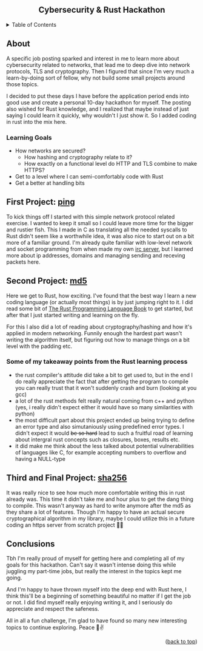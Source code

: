 <a id="readme-top"></a>

<div align="center">
  <h2 align="center">Cybersecurity & Rust Hackathon</h3>
</div>

<details>
  <summary>Table of Contents</summary>
  <ol>
    <li>
      <a href="#about">About</a>
      <ul>
        <li><a href="#learning-goals">Learning Goals</a></li>
      </ul>
    </li>
    <li>
      <a href="#first-project">First Project</a>
    </li>
    <li>
      <a href="#second-project">Second Project</a>
      <ul>
        <li><a href="#rust-learning">Rust Learning Takeaways</a></li>
      </ul>
    </li>
    <li>
      <a href="#third-project">Third and Final Project</a>
    </li>
    <li>
      <a href="#conclusions">Conclusions</a>
    </li>
  </ol>
</details>



<!-- ABOUT -->
## About

A specific job posting sparked and interest in me to learn more about cybersecurity related to networks, that lead me to deep dive into network protocols, TLS and cryptography. Then I figured that since I'm very much a learn-by-doing sort of fellow, why not build some small projects around those topics.

I decided to put these days I have before the application period ends into good use and create a personal 10-day hackathon for myself.
The posting also wished for Rust knowledge, and I realized that maybe instead of just saying I could learn it quickly, why wouldn't I just show it. So I added coding in rust into the mix here.

### Learning Goals
- How networks are secured?
  - How hashing and cryptography relate to it?
  - How exactly on a functional level do HTTP and TLS combine to make HTTPS?
- Get to a level where I can semi-comfortably code with Rust
- Get a better at handling bits

<!-- FIRST PROJECT -->
## First Project: [ping](https://github.com/Rubidium7/ping) <a id="first-project"></a>

To kick things off I started with this simple network protocol related exercise. I wanted to keep it small so I could leave more time for the bigger and rustier fish. 
This I made in C as translating all the needed syscalls to Rust didn't seem like a worthwhile idea, it was also nice to start out on a bit more of a familiar ground.
I'm already quite familiar with low-level network and socket programming from when made my own [irc server](https://github.com/Rubidium7/ft_irc), but I learned more about ip addresses, domains and managing sending and receving packets here.

<!-- SECOND PROJECT -->
## Second Project: [md5](https://github.com/Rubidium7/md5) <a id="second-project"></a>

Here we get to Rust, how exciting. I've found that the best way I learn a new coding language (or actually most things) is by just jumping right to it.
I did read some bit of [The Rust Programming Language Book](https://doc.rust-lang.org/book/ch00-00-introduction.html) to get started, but after that I just started writing and learning on the fly.

For this I also did a lot of reading about cryptography/hashing and how it's applied in modern networking. 
Funnily enough the hardest part wasn't writing the algorithm itself, but figuring out how to manage things on a bit level with the padding etc.

### Some of my takeaway points from the Rust learning process <a id="rust-learning"></a>
- the rust compiler's attitude did take a bit to get used to, but in the end I do really appreciate the fact that after getting the program to compile you can really trust that it won't suddenly crash and burn (looking at you gcc)
- a lot of the rust methods felt really natural coming from c++ and python (yes, i really didn't expect either it would have so many similarities with python)
- the most difficult part about this project ended up being trying to define an error type and also simutaniously using predefined error types. I didn't expect it would ~~be so hard~~ lead to such a fruitful road of learning about intergral rust concepts such as closures, boxes, results etc.
- it did make me think about the less talked about potential vulnerabilities of languages like C, for example accepting numbers to overflow and having a NULL-type

<!-- THIRD PROJECT -->
## Third and Final Project: [sha256](https://github.com/Rubidium7/sha256) <a id="third-project"></a>

It was really nice to see how much more comfortable writing this in rust already was. This time it didn't take me and hour plus to get the dang thing to compile. 
This wasn't anyway as hard to write anymore after the md5 as they share a lot of features.
Though I'm happy to have an actual secure cryptographical algorithm in my library, maybe I could utilize this in a future coding an https server from scratch project 🤔😉

<!-- CONCLUSIONS -->
## Conclusions
Tbh I'm really proud of myself for getting here and completing all of my goals for this hackathon. Can't say it wasn't intense doing this while juggling my part-time jobs, but really the interest in the topics kept me going.

And I'm happy to have thrown myself into the deep end with Rust here, I think this'll be a beginning of something beautiful no matter if I get the job or not. I did find myself really enjoying writing it, and I seriously do appreciate and respect the safeness.

All in all a fun challenge, I'm glad to have found so many new interesting topics to continue exploring. Peace 🦕✌

<p align="right">(<a href="#readme-top">back to top</a>)</p>
